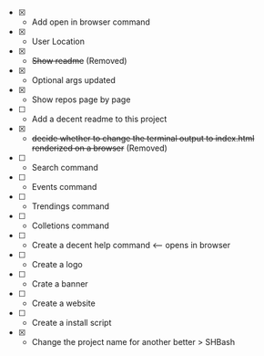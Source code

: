 + [x] - Add open in browser command
+ [x] - User Location
+ [x] - ~~Show readme~~ (Removed)
+ [x] - Optional args updated
+ [x] - Show repos page by page
+ [ ] - Add a decent readme to this project
+ [x] - ~~decide whether to change the terminal output to index.html renderized on a browser~~ (Removed)
+ [ ] - Search command
+ [ ] - Events command
+ [ ] - Trendings command
+ [ ] - Colletions command
+ [ ] - Create a decent help command <-- opens in browser
+ [ ] - Create a logo
+ [ ] - Crate a banner
+ [ ] - Create a website
+ [ ] - Create a install script
+ [x] - Change the project name for another better > SHBash